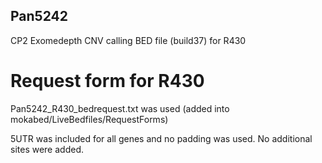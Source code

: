 ## Pan5242

CP2 Exomedepth CNV calling BED file (build37) for R430

# Request form for R430
Pan5242_R430_bedrequest.txt was used  (added into mokabed/LiveBedfiles/RequestForms)

5UTR was included for all genes and no padding was used. No additional sites were added. 